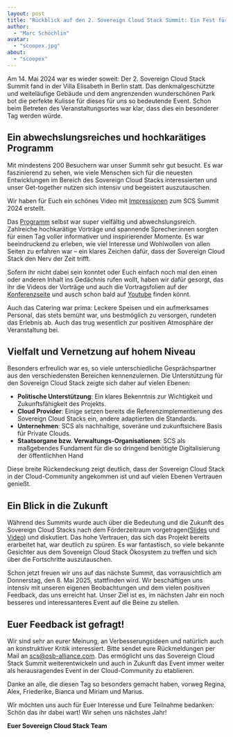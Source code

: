```yaml
---
layout: post
title: "Rückblick auf den 2. Sovereign Cloud Stack Summit: Ein Fest für Cloud-Enthusiasten"
author:
  - "Marc Schöchlin"
avatar:
  - "scoopex.jpg"
about:
  - "scoopex"
---
```


Am 14. Mai 2024 war es wieder soweit: Der 2. Sovereign Cloud Stack Summit fand in der Villa Elisabeth in Berlin statt. Das denkmalgeschützte und weiteläufige Gebäude und dem angrenzenden wunderschönen Park bot die perfekte Kulisse für dieses für uns so bedeutende Event. Schon beim Betreten des Veranstaltungsortes war klar, dass dies ein besonderer Tag werden würde.

## Ein abwechslungsreiches und hochkarätiges Programm

Mit mindestens 200 Besuchern war unser Summit sehr gut besucht. Es war faszinierend zu sehen, wie viele Menschen sich für die neuesten Entwicklungen im Bereich des Sovereign Cloud Stacks interessierten und unser Get-together nutzen sich intensiv und begeistert auszutauschen.

Wir haben für Euch ein schönes Video mit [Impressionen](https://scs.community/de/summit2024/TODO) zum SCS Summit 2024 erstellt.

Das [Programm](https://scs.community/de/summit2024/) selbst war super vielfältig und abwechslungsreich. Zahlreiche hochkarätige Vorträge und spannende Sprecher:innen sorgten für einen Tag voller informativer und inspirierender Momente. Es war beeindruckend zu erleben, wie viel Interesse und Wohlwollen von allen Seiten zu erfahren war – ein klares Zeichen dafür, dass der Sovereign Cloud Stack den Nerv der Zeit trifft.

Sofern ihr nicht dabei sein konntet oder Euch einfach noch mal den einen oder anderen Inhalt ins Gedächnis rufen wollt,
haben wir dafür gesorgt, das ihr die Videos der Vorträge und auch die Vortragsfolien auf der [Konferenzseite](https://scs.community/de/summit2024/) und ausch schon bald auf [Youtube](https://www.youtube.com/@sovereigncloudstack) finden könnt.

Auch das Catering war prima: Leckere Speisen und ein aufmerksames Personal, das stets bemüht war, uns bestmöglich zu versorgen, rundeten das Erlebnis ab. Auch das trug wesentlich zur positiven Atmosphäre der Veranstaltung bei.

## Vielfalt und Vernetzung auf hohem Niveau

Besonders erfreulich war es, so viele unterschiedliche Gesprächspartner aus den verschiedensten Bereichen kennenzulernen. Die Unterstützung für den Sovereign Cloud Stack zeigte sich daher auf vielen Ebenen:

- **Politische Unterstützung**: Ein klares Bekenntnis zur Wichtigkeit und Zukunftsfähigkeit des Projekts.
- **Cloud Provider**: Einige setzen bereits die Referenzimplementierung des Sovereign Cloud Stacks ein, andere adaptierten die Standards.
- **Unternehmen**: SCS als nachhaltige, soveräne und zukunftsichere Basis für Private Clouds.
- **Staatsorgane bzw. Verwaltungs-Organisationen**: SCS als maßgebendes Fundament für die so dringend benötigte Digitalisierung der öffentlichhen Hand

Diese breite Rückendeckung zeigt deutlich, dass der Sovereign Cloud Stack in der Cloud-Community angekommen ist und auf vielen Ebenen Vertrauen genießt.

## Ein Blick in die Zukunft

Während des Summits wurde auch über die Bedeutung und die Zukunft des Sovereign Cloud Stacks nach dem Förderzeitraum vorgetragen([Slides](slides/22_ganten_Zukunft-SCS-20240514.pdf) und [Video](TODO)) und diskutiert. Das hohe Vertrauen, das sich das Projekt bereits erarbeitet hat, war deutlich zu spüren. Es war fantastisch, so viele bekannte Gesichter aus dem Sovereign Cloud Stack Ökosystem zu treffen und sich über die Fortschritte auszutauschen.

Schon jetzt freuen wir uns auf das nächste Summit, das vorrausichtlich am Donnerstag, den 8. Mai 2025, stattfinden wird. Wir beschäftigen uns intensiv mit unseren eigenen Beobachtungen und dem vielen positiven Feedback, das uns erreicht hat. Unser Ziel ist es, im nächsten Jahr ein noch besseres und interessanteres Event auf die Beine zu stellen.

## Euer Feedback ist gefragt!

Wir sind sehr an eurer Meinung, an Verbesserungsideen und natürlich auch an konstruktiver Kritik interessiert. Bitte sendet eure Rückmeldungen per Mail an [scs@osb-alliance.com](mailto:scs@osb-alliance.com). Das ermöglicht uns das Sovereign Cloud Stack Summit weiterentwickeln und auch in Zukunft das Event immer weiter als herausragendes Event in der Cloud-Community zu etablieren.

Danke an alle, die diesen Tag so besonders gemacht haben, vorweg Regina, Alex, Friederike, Bianca und Miriam und Marius.

Wir möchten uns auch für Euer Interesse und Eure Teilnahme bedanken: Schön das ihr dabei wart! Wir sehen uns nächstes Jahr!

**Euer Sovereign Cloud Stack Team**
